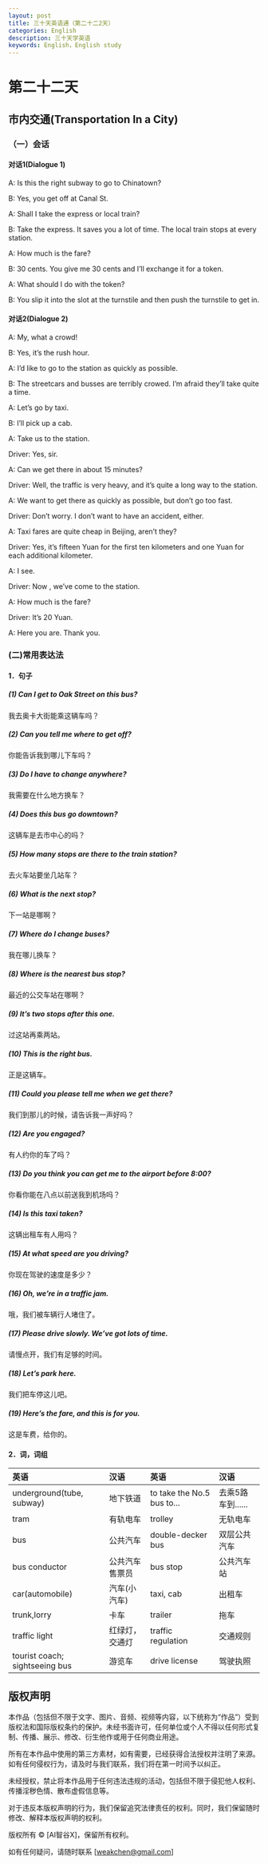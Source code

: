```yaml
---
layout: post
title: 三十天英语通（第二十二2天）
categories: English
description: 三十天学英语
keywords: English，English study
---
```


# 第二十二天

## 市内交通(Transportation In a City)

### （一）会话

#### 对话1(Dialogue 1)

A: Is this the right subway to go to Chinatown?

B: Yes, you get off at Canal St.

A: Shall I take the express or local train?

B: Take the express. It saves you a lot of time. The local train stops at every station.

A: How much is the fare?

B: 30 cents. You give me 30 cents and I’ll exchange it for a token.

A: What should I do with the token?

B: You slip it into the slot at the turnstile and then push the turnstile to get in. 

#### 对话2(Dialogue 2)

A: My, what a crowd!

B: Yes, it’s the rush hour.

A: I’d like to go to the station as quickly as possible.

B: The streetcars and busses are terribly crowed. I’m afraid they’ll take quite a time.

A: Let’s go by taxi.

B: I’ll pick up a cab.

A: Take us to the station.

Driver: Yes, sir.

A: Can we get there in about 15 minutes?

Driver: Well, the traffic is very heavy, and it’s quite a long way to the station.

A: We want to get there as quickly as possible, but don’t go too fast.

Driver: Don’t worry. I don’t want to have an accident, either.

A: Taxi fares are quite cheap in Beijing, aren’t they?

Driver: Yes, it’s fifteen Yuan for the first ten kilometers and one Yuan for each additional kilometer.

A: I see.

Driver: Now , we’ve come to the station.

A: How much is the fare?

Driver: It’s 20 Yuan.

A: Here you are. Thank you.

### (二)常用表达法

#### 1．句子

##### (1) Can I get to Oak Street on this bus?

我去奥卡大街能乘这辆车吗？

##### (2) Can you tell me where to get off?

你能告诉我到哪儿下车吗？

##### (3) Do I have to change anywhere?

我需要在什么地方换车？

##### (4) Does this bus go downtown?

这辆车是去市中心的吗？

##### (5) How many stops are there to the train station?

去火车站要坐几站车？

##### (6) What is the next stop?

下一站是哪啊？

##### (7) Where do I change buses?

我在哪儿换车？

##### (8) Where is the nearest bus stop?

最近的公交车站在哪啊？

##### (9) It’s two stops after this one.

过这站再乘两站。

##### (10) This is the right bus.

正是这辆车。

##### (11) Could you please tell me when we get there?

我们到那儿的时候，请告诉我一声好吗？

##### (12) Are you engaged?

有人约你的车了吗？

##### (13) Do you think you can get me to the airport before 8:00?

你看你能在八点以前送我到机场吗？

##### (14) Is this taxi taken?

这辆出租车有人用吗？

##### (15) At what speed are you driving?

你现在驾驶的速度是多少？

##### (16) Oh, we’re in a traffic jam.

哦，我们被车辆行人堵住了。

##### (17) Please drive slowly. We’ve got lots of time.

请慢点开，我们有足够的时间。

##### (18) Let’s park here.

我们把车停这儿吧。

##### (19) Here’s the fare, and this is for you.

这是车费，给你的。

#### 2．词，词组

| 英语 |	汉语 | 英语	| 汉语 |
|:-------|:-------|:------|:-------|
|underground(tube, subway) | 地下铁道 | to take the No.5 bus to... |	去乘5路车到...... |
| tram | 有轨电车 | trolley | 无轨电车 |
| bus	| 公共汽车 |	double-decker bus | 双层公共汽车 |
| bus conductor |	公共汽车售票员 | bus stop | 公共汽车站 |
| car(automobile) |	汽车(小汽车)	| taxi, cab |	出租车 |
| trunk,lorry |	卡车 | trailer | 拖车 |
| traffic light | 红绿灯，交通灯 | traffic regulation | 交通规则 |
| tourist coach; sightseeing bus | 游览车 | drive license | 驾驶执照 |



## 版权声明

本作品（包括但不限于文字、图片、音频、视频等内容，以下统称为“作品”）受到版权法和国际版权条约的保护。未经书面许可，任何单位或个人不得以任何形式复制、传播、展示、修改、衍生他作或用于任何商业用途。

所有在本作品中使用的第三方素材，如有需要，已经获得合法授权并注明了来源。如有任何侵权行为，请及时与我们联系，我们将在第一时间予以纠正。

未经授权，禁止将本作品用于任何违法违规的活动，包括但不限于侵犯他人权利、传播淫秽色情、散布虚假信息等。

对于违反本版权声明的行为，我们保留追究法律责任的权利。同时，我们保留随时修改、解释本版权声明的权利。

版权所有 © [AI智谷X]，保留所有权利。

如有任何疑问，请随时联系 [weakchen@gmail.com]





